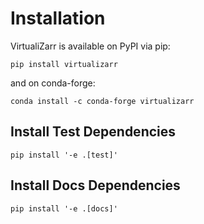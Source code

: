 # Installation

VirtualiZarr is available on PyPI via pip:

```shell
pip install virtualizarr
```

and on conda-forge:

```shell
conda install -c conda-forge virtualizarr
```


## Install Test Dependencies

```shell
pip install '-e .[test]'
```


## Install Docs Dependencies

```shell
pip install '-e .[docs]'
```
